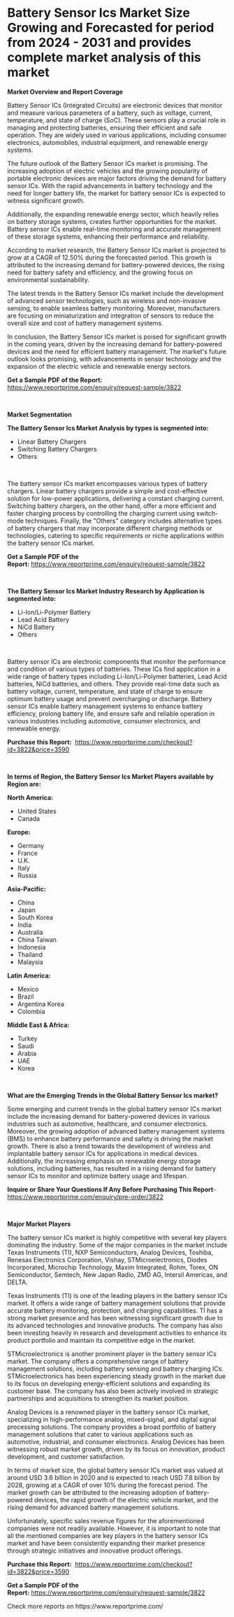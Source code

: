 <p><h1>Battery Sensor Ics Market Size Growing and Forecasted for period from 2024 - 2031 and provides complete market analysis of this market</h1></p><p><strong>Market Overview and Report Coverage</strong></p>
<p><p>Battery Sensor ICs (Integrated Circuits) are electronic devices that monitor and measure various parameters of a battery, such as voltage, current, temperature, and state of charge (SoC). These sensors play a crucial role in managing and protecting batteries, ensuring their efficient and safe operation. They are widely used in various applications, including consumer electronics, automobiles, industrial equipment, and renewable energy systems.</p><p>The future outlook of the Battery Sensor ICs market is promising. The increasing adoption of electric vehicles and the growing popularity of portable electronic devices are major factors driving the demand for battery sensor ICs. With the rapid advancements in battery technology and the need for longer battery life, the market for battery sensor ICs is expected to witness significant growth.</p><p>Additionally, the expanding renewable energy sector, which heavily relies on battery storage systems, creates further opportunities for the market. Battery sensor ICs enable real-time monitoring and accurate management of these storage systems, enhancing their performance and reliability.</p><p>According to market research, the Battery Sensor ICs market is projected to grow at a CAGR of 12.50% during the forecasted period. This growth is attributed to the increasing demand for battery-powered devices, the rising need for battery safety and efficiency, and the growing focus on environmental sustainability.</p><p>The latest trends in the Battery Sensor ICs market include the development of advanced sensor technologies, such as wireless and non-invasive sensing, to enable seamless battery monitoring. Moreover, manufacturers are focusing on miniaturization and integration of sensors to reduce the overall size and cost of battery management systems.</p><p>In conclusion, the Battery Sensor ICs market is poised for significant growth in the coming years, driven by the increasing demand for battery-powered devices and the need for efficient battery management. The market's future outlook looks promising, with advancements in sensor technology and the expansion of the electric vehicle and renewable energy sectors.</p></p>
<p><strong>Get a Sample PDF of the Report:</strong> <a href="https://www.reportprime.com/enquiry/request-sample/3822">https://www.reportprime.com/enquiry/request-sample/3822</a></p>
<p>&nbsp;</p>
<p><strong>Market Segmentation</strong></p>
<p><strong>The Battery Sensor Ics Market Analysis by types is segmented into:</strong></p>
<p><ul><li>Linear Battery Chargers</li><li>Switching Battery Chargers</li><li>Others</li></ul></p>
<p>&nbsp;</p>
<p><p>The battery sensor ICs market encompasses various types of battery chargers. Linear battery chargers provide a simple and cost-effective solution for low-power applications, delivering a constant charging current. Switching battery chargers, on the other hand, offer a more efficient and faster charging process by controlling the charging current using switch-mode techniques. Finally, the "Others" category includes alternative types of battery chargers that may incorporate different charging methods or technologies, catering to specific requirements or niche applications within the battery sensor ICs market.</p></p>
<p><strong>Get a Sample PDF of the Report:</strong>&nbsp;<a href="https://www.reportprime.com/enquiry/request-sample/3822">https://www.reportprime.com/enquiry/request-sample/3822</a></p>
<p>&nbsp;</p>
<p><strong>The Battery Sensor Ics Market Industry Research by Application is segmented into:</strong></p>
<p><ul><li>Li-Ion/Li-Polymer Battery</li><li>Lead Acid Battery</li><li>NiCd Battery</li><li>Others</li></ul></p>
<p>&nbsp;</p>
<p><p>Battery sensor ICs are electronic components that monitor the performance and condition of various types of batteries. These ICs find application in a wide range of battery types including Li-Ion/Li-Polymer batteries, Lead Acid batteries, NiCd batteries, and others. They provide real-time data such as battery voltage, current, temperature, and state of charge to ensure optimum battery usage and prevent overcharging or discharge. Battery sensor ICs enable battery management systems to enhance battery efficiency, prolong battery life, and ensure safe and reliable operation in various industries including automotive, consumer electronics, and renewable energy.</p></p>
<p><strong>Purchase this Report:</strong>&nbsp; <a href="https://www.reportprime.com/checkout?id=3822&price=3590">https://www.reportprime.com/checkout?id=3822&price=3590</a></p>
<p>&nbsp;</p>
<p><strong>In terms of Region, the Battery Sensor Ics Market Players available by Region are:</strong></p>
<p>
    <p> <strong> North America: </strong>
        <ul>
            <li>United States</li>
            <li>Canada</li>
        </ul>
        </p> 
    <p> <strong> Europe: </strong>
        <ul>
            <li>Germany</li>
            <li>France</li>
            <li>U.K.</li>
            <li>Italy</li>
            <li>Russia</li>
        </ul>
        </p> 
    <p> <strong> Asia-Pacific: </strong>
        <ul>
            <li>China</li>
            <li>Japan</li>
            <li>South Korea</li>
            <li>India</li>
            <li>Australia</li>
            <li>China Taiwan</li>
            <li>Indonesia</li>
            <li>Thailand</li>
            <li>Malaysia</li>
        </ul>
        </p> 
    <p> <strong> Latin America: </strong>
        <ul>
            <li>Mexico</li>
            <li>Brazil</li>
            <li>Argentina Korea</li>
            <li>Colombia</li>
        </ul>
        </p> 
    <p> <strong> Middle East & Africa: </strong>
        <ul>
            <li>Turkey</li>
            <li>Saudi</li>
            <li>Arabia</li>
            <li>UAE</li>
            <li>Korea</li>
        </ul>
    </p>
    </p>
<p>&nbsp;</p>
<p><strong>What are the Emerging Trends in the Global Battery Sensor Ics market?</strong></p>
<p><p>Some emerging and current trends in the global battery sensor ICs market include the increasing demand for battery-powered devices in various industries such as automotive, healthcare, and consumer electronics. Moreover, the growing adoption of advanced battery management systems (BMS) to enhance battery performance and safety is driving the market growth. There is also a trend towards the development of wireless and implantable battery sensor ICs for applications in medical devices. Additionally, the increasing emphasis on renewable energy storage solutions, including batteries, has resulted in a rising demand for battery sensor ICs to monitor and optimize battery usage and lifespan.</p></p>
<p><strong>Inquire or Share Your Questions If Any Before Purchasing This Report</strong>- <a href="https://www.reportprime.com/enquiry/pre-order/3822">https://www.reportprime.com/enquiry/pre-order/3822</a></p>
<p>&nbsp;</p>
<p><strong>Major Market Players</strong></p>
<p><p>The battery sensor ICs market is highly competitive with several key players dominating the industry. Some of the major companies in the market include Texas Instruments (TI), NXP Semiconductors, Analog Devices, Toshiba, Renesas Electronics Corporation, Vishay, STMicroelectronics, Diodes Incorporated, Microchip Technology, Maxim Integrated, Rohm, Torex, ON Semiconductor, Semtech, New Japan Radio, ZMD AG, Intersil Americas, and DELTA.</p><p>Texas Instruments (TI) is one of the leading players in the battery sensor ICs market. It offers a wide range of battery management solutions that provide accurate battery monitoring, protection, and charging capabilities. TI has a strong market presence and has been witnessing significant growth due to its advanced technologies and innovative products. The company has also been investing heavily in research and development activities to enhance its product portfolio and maintain its competitive edge in the market.</p><p>STMicroelectronics is another prominent player in the battery sensor ICs market. The company offers a comprehensive range of battery management solutions, including battery sensing and battery charging ICs. STMicroelectronics has been experiencing steady growth in the market due to its focus on developing energy-efficient solutions and expanding its customer base. The company has also been actively involved in strategic partnerships and acquisitions to strengthen its market position.</p><p>Analog Devices is a renowned player in the battery sensor ICs market, specializing in high-performance analog, mixed-signal, and digital signal processing solutions. The company provides a broad portfolio of battery management solutions that cater to various applications such as automotive, industrial, and consumer electronics. Analog Devices has been witnessing robust market growth, driven by its focus on innovation, product development, and customer satisfaction.</p><p>In terms of market size, the global battery sensor ICs market was valued at around USD 3.6 billion in 2020 and is expected to reach USD 7.8 billion by 2028, growing at a CAGR of over 10% during the forecast period. The market growth can be attributed to the increasing adoption of battery-powered devices, the rapid growth of the electric vehicle market, and the rising demand for advanced battery management solutions.</p><p>Unfortunately, specific sales revenue figures for the aforementioned companies were not readily available. However, it is important to note that all the mentioned companies are key players in the battery sensor ICs market and have been consistently expanding their market presence through strategic initiatives and innovative product offerings.</p></p>
<p><strong>Purchase this Report:</strong>&nbsp;&nbsp;<a href="https://www.reportprime.com/checkout?id=3822&price=3590">https://www.reportprime.com/checkout?id=3822&price=3590</a></p>
<p></p>
<p><strong>Get a Sample PDF of the Report:</strong>&nbsp;<a href="https://www.reportprime.com/enquiry/request-sample/3822">https://www.reportprime.com/enquiry/request-sample/3822</a></p>
<p>Check more reports on https://www.reportprime.com/</p>